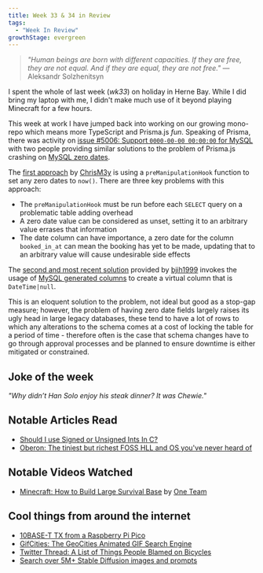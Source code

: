 ```yaml
---
title: Week 33 & 34 in Review
tags:
  - "Week In Review"
growthStage: evergreen
---
```


> _"Human beings are born with different capacities. If they are free, they are not equal. And if they are equal, they are not free."_
> — Aleksandr Solzhenitsyn

I spent the whole of last week (_wk33_) on holiday in Herne Bay. While I did bring my laptop with me, I didn't make much use of it beyond playing Minecraft for a few hours.

This week at work I have jumped back into working on our growing mono-repo which means more TypeScript and Prisma.js _fun_. Speaking of Prisma, there was activity on [issue #5006: Support `0000-00-00 00:00:00` for MySQL](https://github.com/prisma/prisma/issues/5006) with two people providing similar solutions to the problem of Prisma.js crashing on [MySQL zero dates](https://dev.mysql.com/doc/refman/5.7/en/sql-mode.html#sqlmode_no_zero_in_date).

The [first approach](https://github.com/prisma/prisma/issues/5006#issuecomment-1221208681) by [ChrisM3y](https://github.com/ChrisM3y) is using a `preManipulationHook` function to set any zero dates to `now()`. There are three key problems with this approach:

- The `preManipulationHook` must be run before each `SELECT` query on a problematic table adding overhead
- A zero date value can be considered as unset, setting it to an arbitrary value errases that information
- The date column can have importance, a zero date for the column `booked_in_at` can mean the booking has yet to be made, updating that to an arbitrary value will cause undesirable side effects

The [second and most recent solution](https://github.com/prisma/prisma/issues/5006#issuecomment-1224036491) provided by [bjih1999](https://github.com/bjih1999) invokes the usage of [MySQL generated columns](https://dev.mysql.com/doc/refman/5.7/en/create-table-generated-columns.html) to create a virtual column that is `DateTime|null`.

This is an eloquent solution to the problem, not ideal but good as a stop-gap measure; however, the problem of having zero date fields largely raises its ugly head in large legacy databases, these tend to have a lot of rows to which any alterations to the schema comes at a cost of locking the table for a period of time - therefore often is the case that schema changes have to go through approval processes and be planned to ensure downtime is either mitigated or constrained.

## Joke of the week
_"Why didn’t Han Solo enjoy his steak dinner? It was Chewie."_

## Notable Articles Read
- [Should I use Signed or Unsigned Ints In C?](https://blog.robertelder.org/signed-or-unsigned/)
- [Oberon: The tiniest but richest FOSS HLL and OS you've never heard of](http://ignorethecode.net/blog/2009/04/22/oberon/)

## Notable Videos Watched
- [Minecraft: How to Build Large Survival Base](https://www.youtube.com/watch?v=LQxESYwYqhw) by [One Team](https://www.youtube.com/channel/UCez_7W3tCOXBQ2EOuWk958w)

## Cool things from around the internet
- [10BASE-T TX from a Raspberry Pi Pico](https://github.com/kingyoPiyo/Pico-10BASE-T)
- [GifCities: The GeoCities Animated GIF Search Engine](https://gifcities.org/)
- [Twitter Thread: A List of Things People Blamed on Bicycles](https://twitter.com/paulisci/status/1561848479470694403)
- [Search over 5M+ Stable Diffusion images and prompts](https://lexica.art/)